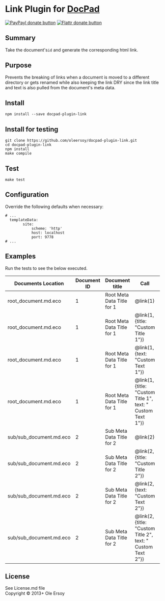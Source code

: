 # Link Plugin for [DocPad](http://docpad.org)

[![PayPayl donate button](http://img.shields.io/paypal/donate.png?color=yellow)](https://www.paypal.com/cgi-bin/webscr?cmd=_s-xclick&hosted_button_id=HRXZXEADXLYT8 "Donate once-off to this project using Paypal")
[![Flattr donate button](http://img.shields.io/flattr/donate.png?color=yellow)](https://flattr.com/submit/auto?user_id=ole.ersoy&url=https://github.com/oleersoy/docpad-plugin-link.git&title=docpad-plugin-link&language=coffeescript&tags=github&category=software)

## Summary

Take the document's`id` and generate the corresponding html link.

## Purpose

Prevents the breaking of links when a document is moved to a different directory
or gets renamed while also keeping the link DRY since the link title and text is also
pulled from the document's meta data.

## Install

```
npm install --save docpad-plugin-link
```

## Install for testing

```
git clone https://github.com/oleersoy/docpad-plugin-link.git
cd docpad-plugin-link
npm install
make compile
```

## Test

```
make test
```

## Configuration

Override the following defaults when necessary:

```
# ...
  templateData:
		site:
			scheme: 'http'
            host: localhost
            port: 9778
# ...
```

## Examples

Run the tests to see the below executed.

|Documents Location				|Document ID				|Document title							| Call															| Returned	|
| ---							| ---						| ---									| ---															| ---
| root_document.md.eco			| 1							| Root Meta Data Title for 1			| @link(1)														| `<%- @link(1)%>`|
| root_document.md.eco			| 1							| Root Meta Data Title for 1			| @link(1, {title: "Custom Title 1"})							| `<%- @link(1, {title: "Custom Title 1"})%>`|
| root_document.md.eco			| 1							| Root Meta Data Title for 1			| @link(1, {text: "Custom Text 1"})								| `<%- @link(1, {text: "Custom Text 1"})%>`|
| root_document.md.eco			| 1							| Root Meta Data Title for 1			| @link(1, {title: "Custom Title 1", text: " Custom Text 1"})	| `<%- @link(1, {title: "Custom Title 1", text: "Custom Text 1"})%>`|
| sub/sub_document.md.eco		| 2							| Sub Meta Data Title for 2				| @link(2)														| `<%- @link(2)%>`|
| sub/sub_document.md.eco		| 2							| Sub Meta Data Title for 2				| @link(2, {title: "Custom Title 2"})							| `<%- @link(2, {title: "Custom Title 2"})%>`|
| sub/sub_document.md.eco		| 2							| Sub Meta Data Title for 2				| @link(2, {text: "Custom Text 2"})								| `<%- @link(2, {text: "Custom Text 2"})%>`|
| sub/sub_document.md.eco		| 2							| Sub Meta Data Title for 2				| @link(2, {title: "Custom Title 2", text: " Custom Text 2"})	| `<%- @link(2, {title: "Custom Title 2", text: "Custom Text 2"})%>`|

## License
See License.md file
<br/>Copyright &copy; 2013+ Ole Ersoy
